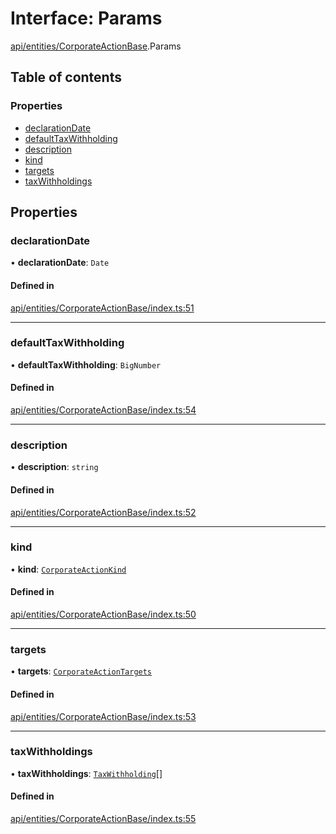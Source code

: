 # Interface: Params

[api/entities/CorporateActionBase](../wiki/api.entities.CorporateActionBase).Params

## Table of contents

### Properties

- [declarationDate](../wiki/api.entities.CorporateActionBase.Params#declarationdate)
- [defaultTaxWithholding](../wiki/api.entities.CorporateActionBase.Params#defaulttaxwithholding)
- [description](../wiki/api.entities.CorporateActionBase.Params#description)
- [kind](../wiki/api.entities.CorporateActionBase.Params#kind)
- [targets](../wiki/api.entities.CorporateActionBase.Params#targets)
- [taxWithholdings](../wiki/api.entities.CorporateActionBase.Params#taxwithholdings)

## Properties

### declarationDate

• **declarationDate**: `Date`

#### Defined in

[api/entities/CorporateActionBase/index.ts:51](https://github.com/PolymathNetwork/polymesh-sdk/blob/c6fe1be3/src/api/entities/CorporateActionBase/index.ts#L51)

___

### defaultTaxWithholding

• **defaultTaxWithholding**: `BigNumber`

#### Defined in

[api/entities/CorporateActionBase/index.ts:54](https://github.com/PolymathNetwork/polymesh-sdk/blob/c6fe1be3/src/api/entities/CorporateActionBase/index.ts#L54)

___

### description

• **description**: `string`

#### Defined in

[api/entities/CorporateActionBase/index.ts:52](https://github.com/PolymathNetwork/polymesh-sdk/blob/c6fe1be3/src/api/entities/CorporateActionBase/index.ts#L52)

___

### kind

• **kind**: [`CorporateActionKind`](../wiki/api.entities.CorporateActionBase.types.CorporateActionKind)

#### Defined in

[api/entities/CorporateActionBase/index.ts:50](https://github.com/PolymathNetwork/polymesh-sdk/blob/c6fe1be3/src/api/entities/CorporateActionBase/index.ts#L50)

___

### targets

• **targets**: [`CorporateActionTargets`](../wiki/api.entities.CorporateActionBase.types.CorporateActionTargets)

#### Defined in

[api/entities/CorporateActionBase/index.ts:53](https://github.com/PolymathNetwork/polymesh-sdk/blob/c6fe1be3/src/api/entities/CorporateActionBase/index.ts#L53)

___

### taxWithholdings

• **taxWithholdings**: [`TaxWithholding`](../wiki/api.entities.CorporateActionBase.types.TaxWithholding)[]

#### Defined in

[api/entities/CorporateActionBase/index.ts:55](https://github.com/PolymathNetwork/polymesh-sdk/blob/c6fe1be3/src/api/entities/CorporateActionBase/index.ts#L55)
